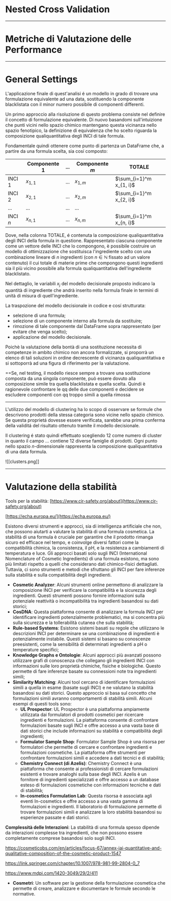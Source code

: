 # Nested Cross Validation

-----

# Metriche di Valutazione delle Performance



-----

# General Settings
L'applicazione finale di quest'analisi é un modello in grado di trovare una formulazione equivalente ad una data, sostituendo la componente blacklistata con il minor numero possibile di componenti differenti.

Un primo approccio alla risoluzione di questo problema consiste nel definire il concetto di formulazione equivalente. Di nuovo basandomi sull'intuizione che punti vicini nello spazio chimico mantengano questa vicinanza nello spazio fenotipico, la definizione di equivalenza che ho scelto riguarda la composizione qualiquantitativa degli INCI di tale formula.

Fondamentale quindi ottenere come punto di partenza un DataFrame che, a partire da una formula scelta, sia cosí composto:

|          | Componente $1$ | ... | Componente $m$ | TOTALE                  |
| -------- | -------------- | --- | -------------- | ----------------------- |
| INCI $1$ | $x_{1,1}$      | ... | $x_{1,m}$      | $\sum_{i=1}^m x_{1, i}$ |
| INCI $2$ | $x_{2,1}$      | ... | $x_{2, m}$     | $\sum_{i=1}^m x_{2, i}$ |
| ...      | ...            | ... | ...            |                         |
| INCI $n$ | $x_{n,1}$      | ... | $x_{n, m}$     | $\sum_{i=1}^m x_{n, i}$ |

Dove, nella colonna TOTALE, é contenuta la composizione qualiquantitativa degli INCI della formula in questione. Rappresentato ciascuna componente come un vettore delle INCI che lo compongono, è possibile costruire un modello di ottimizzazione che sostituisca l'ingrediente scelto con una combinazione lineare di $n$ ingredienti (con $n \in \mathbb{N}$ fissato ad un valore contenuto) il cui totale di materie prime che compongono questi ingredienti sia il più vicino possibile alla formula qualiquantitativa dell'ingrediente blacklistato.

Nel dettaglio, le variabili $x_j$ del modello decisionale proposto indicano la quantità di ingrediente che andrà inserito nella formula finale in termini di unità di misura di quell'ingrediente.

La traspozione del modello decisionale in codice e cosí strutturata:
- selezione di una formula;
- selezione di un componente interno alla formula da sostituire;
- rimozione di tale componente dal DataFrame sopra rappresentato (per evitare che venga scelto);
- applicazione del modello decisionale.

Poichè la valutazione della bontà di una sostituzione necessita di competenze in ambito chimico non ancora formalizzate, si proporrà un elenco di tali soluzioni in ordine decrescente di vicinanza qualiquantitativa e si sottoporrà ad una figura di riferimento per la valutazione.

==Se, nel testing, il modello riesce sempre a trovare una sostituzione composta da una singola componente, può essere dovuto alla composizione simile tra quella blacklistata e quella scelta. Quindi è ragionevole confrontare le qq delle due componenti e decidere se escludere componenti con qq troppo simili a quella rimossa

-----

L'utilizzo del modello di clustering ha lo scopo di osservare se formule che descrivono prodotti della stessa categoria sono vicine nello spazio chimico. Se questa proprietá dovesse essere verificata, sarebbe una prima conferma della validitá del risultato ottenuto tramite il modello decisionale.

Il clustering é stato quindi effettuato scegliendo 12 come numero di cluster in quanto il campo ... contiene 12 diverse famiglie di prodotti. Ogni punto nello spazio $n$-dimensionale rappresenta la composizione qualiquantitativa di una data formula.

![[clusters.png]]



-----

# Valutazione della stabilità

Tools per la stabilità:
[https://www.cir-safety.org/about](https://www.cir-safety.org/about)

[https://echa.europa.eu/](https://echa.europa.eu/)

Esistono diversi strumenti e approcci, sia di intelligenza artificiale che non, che possono aiutarti a valutare la stabilità di una formula cosmetica. La stabilità di una formula è cruciale per garantire che il prodotto rimanga sicuro ed efficace nel tempo, e coinvolge diversi fattori come la compatibilità chimica, la consistenza, il pH, e la resistenza a cambiamenti di temperatura e luce. Gli approcci basati solo sugli INCI (International Nomenclature of Cosmetic Ingredients) di una formula esistono, ma sono più limitati rispetto a quelli che considerano dati chimico-fisici dettagliati. Tuttavia, ci sono strumenti e metodi che sfruttano gli INCI per fare inferenze sulla stabilità e sulla compatibilità degli ingredienti.

- **Cosmetic Analyzer**: Alcuni strumenti online permettono di analizzare la composizione INCI per verificare la compatibilità e la sicurezza degli ingredienti. Questi strumenti possono fornire informazioni sulla potenziale reattività o incompatibilità tra ingredienti basandosi su dati storici;
- **CosDNA**: Questa piattaforma consente di analizzare la formula INCI per identificare ingredienti potenzialmente problematici, ma si concentra più sulla sicurezza e la tollerabilità cutanea che sulla stabilità;
- **Rule-based Systems**: Esistono sistemi basati su regole che utilizzano le descrizioni INCI per determinare se una combinazione di ingredienti è potenzialmente instabile. Questi sistemi si basano su conoscenze preesistenti, come la sensibilità di determinati ingredienti a pH o temperature specifici;
- **Knowledge Graphs e Ontologie**: Alcuni approcci più avanzati possono utilizzare grafi di conoscenza che collegano gli ingredienti INCI con informazioni sulle loro proprietà chimiche, fisiche e biologiche. Questo permette di fare inferenze basate su connessioni note tra ingredienti simili;
- **Similarity Matching**: Alcuni tool cercano di identificare formulazioni simili a quella in esame (basate sugli INCI) e ne valutano la stabilità basandosi su dati storici. Questo approccio si basa sul concetto che formulazioni simili avranno comportamenti di stabilità simili. Alcuni esempi di questi tools sono:
	-  **UL Prospector**: UL Prospector è una piattaforma ampiamente utilizzata dai formulatori di prodotti cosmetici per ricercare ingredienti e formulazioni. La piattaforma consente di confrontare formulazioni basate sugli INCI e offre accesso a una vasta base di dati storici che include informazioni su stabilità e compatibilità degli ingredienti;
	- **Formulator Sample Shop**: Formulator Sample Shop è una risorsa per formulatori che permette di cercare e confrontare ingredienti e formulazioni cosmetiche. La piattaforma offre strumenti per confrontare formulazioni simili e accedere a dati tecnici e di stabilità;
	- **Chemistry Connect (di Azelis)**: Chemistry Connect è una piattaforma che consente ai professionisti di cercare formulazioni esistenti e trovare analoghi sulla base degli INCI. Azelis è un fornitore di ingredienti specializzati e offre accesso a un database esteso di formulazioni cosmetiche con informazioni tecniche e dati di stabilità;
	- **In-cosmetics Formulation Lab**: Questa risorsa è associata agli eventi In-cosmetics e offre accesso a una vasta gamma di formulazioni e ingredienti. Il laboratorio di formulazione permette di trovare formulazioni simili e analizzare la loro stabilità basandosi su esperienze passate e dati storici.

**Complessità delle Interazioni**: La stabilità di una formula spesso dipende da interazioni complesse tra ingredienti, che non possono essere completamente comprese basandosi solo sugli INCI.

https://cosmeticobs.com/en/articles/focus-67/annex-iai-quantitative-and-qualitative-composition-of-the-cosmetic-product-1547

https://link.springer.com/chapter/10.1007/978-981-99-2804-0_7

https://www.mdpi.com/1420-3049/29/2/411

- **Cosmetri**: Un software per la gestione della formulazione cosmetica che permette di creare, analizzare e documentare le formule secondo le normative.